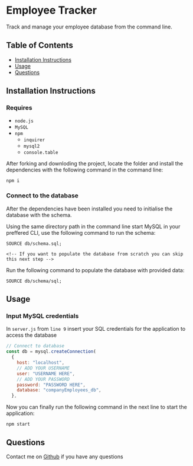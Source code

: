  
# Employee Tracker
  Track and manage your employee database from the command line.
 

## Table of Contents
- [Installation Instructions](#installation-instructions)
- [Usage](#usage)
- [Questions](#questions)


## Installation Instructions
### Requires 
- `node.js`
- `MySQL`
- `npm`
  - `inquirer`
  - `mysql2`
  - `console.table`

After forking and downloding the project, locate the folder and install the dependencies with the following command in the command line:
```
npm i
```
### Connect to the database
After the dependencies have been installed you need to initialise the database with the schema.

Using the same directory path in the command line start MySQL in your preffered CLI, use the following command to run the schema:
```
SOURCE db/schema.sql;
```
`<!-- If you want to populate the database from scratch you can skip this next step -->`

Run the following command to populate the database with provided data:
```
SOURCE db/schema/sql;
```

## Usage 

### Input MySQL credentials
In `server.js` from `line 9` insert your SQL credentials for the application to access the database
```js
// Connect to database
const db = mysql.createConnection(
  {
    host: "localhost",
    // ADD YOUR USERNAME
    user: "USERNAME HERE",
    // ADD YOUR PASSWORD
    password: "PASSWORD HERE",
    database: "companyEmployees_db",
  },
```

Now you can finally run the following command in the next line to start the application:
```
npm start
```


## Questions
Contact me on [Github](https://github.com/gitme-waffles) if you have any questions  
